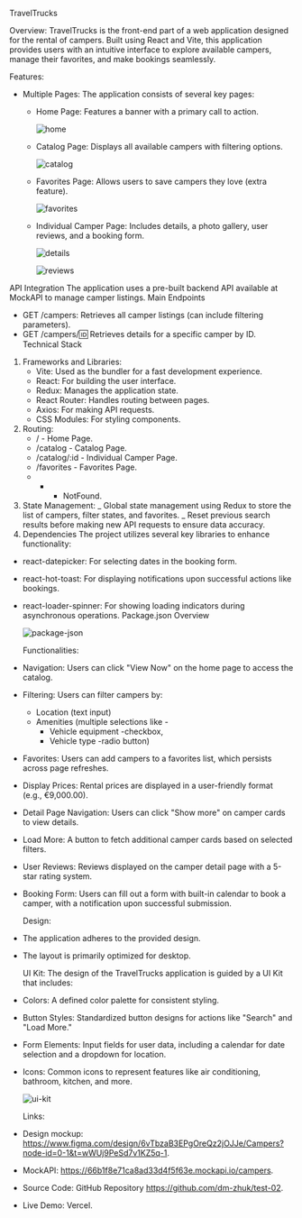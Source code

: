 TravelTrucks

Overview:
TravelTrucks is the front-end part of a web application designed for the rental of campers. Built using React and Vite, this application provides users with an intuitive interface to explore available campers, manage their favorites, and make bookings seamlessly.

Features:

- Multiple Pages: The application consists of several key pages:

  - Home Page: Features a banner with a primary call to action.

    ![home](https://drive.google.com/file/d/1H_skK6DIYo7XKVyhOIhbNEtjVv-9TBFC/view?usp=sharing)

  - Catalog Page: Displays all available campers with filtering options.

    ![catalog](https://drive.google.com/file/d/1H_skK6DIYo7XKVyhOIhbNEtjVv-9TBFC/view?usp=sharing)

  - Favorites Page: Allows users to save campers they love (extra feature).

    ![favorites](https://drive.google.com/file/d/1vrfYeIANJkHjjwcZDcBRHXOEpfF9HYXL/view?usp=sharing)

  - Individual Camper Page: Includes details, a photo gallery, user reviews, and a booking form.

    ![details](https://drive.google.com/file/d/1kP-o02G2d-ncXpm9NToHGvGybbCNVwhH/view?usp=sharing)

    ![reviews](https://drive.google.com/file/d/1th4tZRnniCBswOtdHZKPFUzwa7QuVlzy/view?usp=sharing)

API Integration
The application uses a pre-built backend API available at MockAPI to manage camper listings.
Main Endpoints

- GET /campers: Retrieves all camper listings (can include filtering parameters).
- GET /campers/:id: Retrieves details for a specific camper by ID.
  Technical Stack

1. Frameworks and Libraries:
   - Vite: Used as the bundler for a fast development experience.
   - React: For building the user interface.
   - Redux: Manages the application state.
   - React Router: Handles routing between pages.
   - Axios: For making API requests.
   - CSS Modules: For styling components.
2. Routing:
   - / - Home Page.
   - /catalog - Catalog Page.
   - /catalog/:id - Individual Camper Page.
   - /favorites - Favorites Page.
   - - - NotFound.
3. State Management:
   _ Global state management using Redux to store the list of campers, filter states, and favorites.
   _ Reset previous search results before making new API requests to ensure data accuracy.
4. Dependencies
   The project utilizes several key libraries to enhance functionality:

- react-datepicker: For selecting dates in the booking form.
- react-hot-toast: For displaying notifications upon successful actions like bookings.
- react-loader-spinner: For showing loading indicators during asynchronous operations.
  Package.json Overview

  ![package-json](https://drive.google.com/file/d/1MppEi-_rox_oDZdHcg3ocYAdhO4w8WZg/view?usp=sharing)

  Functionalities:

- Navigation: Users can click "View Now" on the home page to access the catalog.
- Filtering: Users can filter campers by:
  - Location (text input)
  - Amenities (multiple selections like -
    - Vehicle equipment -checkbox,
    - Vehicle type -radio button)
- Favorites: Users can add campers to a favorites list, which persists across page refreshes.
- Display Prices: Rental prices are displayed in a user-friendly format (e.g., €9,000.00).
- Detail Page Navigation: Users can click "Show more" on camper cards to view details.
- Load More: A button to fetch additional camper cards based on selected filters.
- User Reviews: Reviews displayed on the camper detail page with a 5-star rating system.
- Booking Form: Users can fill out a form with built-in calendar to book a camper, with a notification upon successful submission.

  Design:

- The application adheres to the provided design.
- The layout is primarily optimized for desktop.

  UI Kit:
  The design of the TravelTrucks application is guided by a UI Kit that includes:

- Colors: A defined color palette for consistent styling.
- Button Styles: Standardized button designs for actions like "Search" and "Load More."
- Form Elements: Input fields for user data, including a calendar for date selection and a dropdown for location.
- Icons: Common icons to represent features like air conditioning, bathroom, kitchen, and more.

  ![ui-kit](https://drive.google.com/file/d/1sTK3as_cnqiaCIzxcLcJKWLwp9OxLXg6/view?usp=sharing)

  Links:

- Design mockup: https://www.figma.com/design/6vTbzaB3EPgOreQz2jOJJe/Campers?node-id=0-1&t=wWUj9PeSd7v1KZ5q-1.
- MockAPI: https://66b1f8e71ca8ad33d4f5f63e.mockapi.io/campers.
- Source Code: GitHub Repository https://github.com/dm-zhuk/test-02.
- Live Demo: Vercel.
